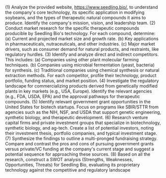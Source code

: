 (1) Analyze the provided website, https://www.seedling.bio/, to understand the company's core technology, its specific application in modifying soybeans, and the types of therapeutic natural compounds it aims to produce. Identify the company's mission, vision, and leadership team.
(2) Conduct market research for the specific therapeutic compounds producible by Seedling Bio's technology. For each compound, determine:
(a) Current and projected market size and growth rate.
(b) Key applications in pharmaceuticals, nutraceuticals, and other industries.
(c) Major market drivers, such as consumer demand for natural products, and restraints, like regulatory hurdles.
(3) Identify and analyze direct and indirect competitors. This includes:
(a) Companies using other plant molecular farming techniques.
(b) Companies using microbial fermentation (yeast, bacteria) for synthesis.
(c) Traditional companies using chemical synthesis or natural extraction methods.
For each competitor, profile their technology, product portfolio, funding status, and market position.
(4) Investigate the regulatory landscape for commercializing products derived from genetically modified plants in key markets (e.g., USA, Europe). Identify the relevant agencies (e.g., FDA, USDA, EPA) and the approval pathways for therapeutic compounds.
(5) Identify relevant government grant opportunities in the United States for biotech startups. Focus on programs like SBIR/STTR from agencies such as the NIH, NSF, and USDA that support genetic engineering, synthetic biology, and therapeutic development.
(6) Research venture capital firms and private investment groups that specialize in biotechnology, synthetic biology, and ag-tech. Create a list of potential investors, noting their investment thesis, portfolio companies, and typical investment stage.
(7) Synthesize the findings to outline a multi-pronged fundraising strategy. Compare and contrast the pros and cons of pursuing government grants versus private/VC funding at the company's current stage and suggest a potential sequence for approaching these sources.
(8) Based on all the research, construct a SWOT analysis (Strengths, Weaknesses, Opportunities, Threats) for Seedling Bio, evaluating its proprietary technology against the competitive and regulatory landscape
